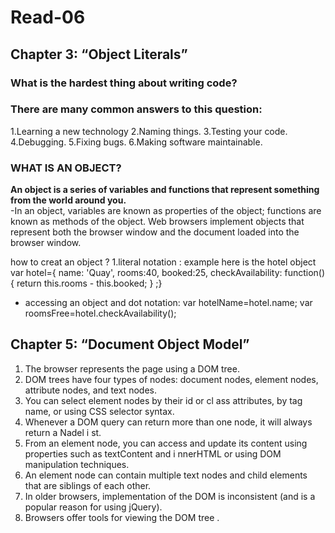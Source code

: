 # Read-06
## Chapter 3: “Object Literals”
### What is the hardest thing about writing code?
### There are many common answers to this question:

1.Learning a new technology
2.Naming things.
3.Testing your code.
4.Debugging.
5.Fixing bugs.
6.Making software maintainable.

### WHAT IS AN OBJECT?
**An object is a series of variables and functions that represent something from the world around you.**  
-In an object, variables are known as properties of the
object; functions are known as methods of the object.
Web browsers implement objects that represent both
the browser window and the document loaded into the
browser window. 

how to creat an object ?
1.literal notation : example here is the hotel object
var hotel={
name: 'Quay',
rooms:40,
booked:25,
checkAvailability: function(){
    return this.rooms - this.booked;
}
;}
* accessing an object and dot notation:
var hotelName=hotel.name;
var roomsFree=hotel.checkAvailability();

## Chapter 5: “Document Object Model”
1. The browser represents the page using a DOM tree.
2. DOM trees have four types of nodes: document nodes,
element nodes, attribute nodes, and text nodes.
3. You can select element nodes by their id or cl ass
attributes, by tag name, or using CSS selector syntax.
4. Whenever a DOM query can return more than one
node, it will always return a Nadel i st.
5. From an element node, you can access and update its
content using properties such as textContent and
i nnerHTML or using DOM manipulation techniques.
6. An element node can contain multiple text nodes and
child elements that are siblings of each other.
7. In older browsers, implementation of the DOM is
inconsistent (and is a popular reason for using jQuery).
8. Browsers offer tools for viewing the DOM tree . 
